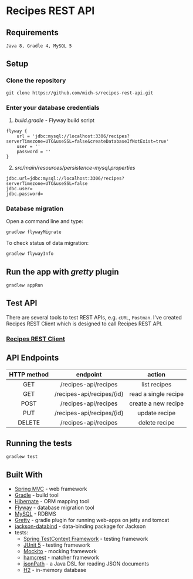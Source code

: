 # Recipes REST API
## Requirements
```
Java 8, Gradle 4, MySQL 5
```
## Setup
### Clone the repository
`git clone https://github.com/mich-s/recipes-rest-api.git`
### Enter your database credentials
1.  _build.gradle_ - Flyway build script
```
flyway {
	url = 'jdbc:mysql://localhost:3306/recipes?serverTimezone=UTC&useSSL=false&createDatabaseIfNotExist=true'
	user = ''
	password = ''
}
```
2.   _src/main/resources/persistence-mysql.properties_
```
jdbc.url=jdbc:mysql://localhost:3306/recipes?serverTimezone=UTC&useSSL=false
jdbc.user=
jdbc.password=
```
### Database migration
Open a command line and type:
```
gradlew flywayMigrate
```

To check status of data migration:
```
gradlew flywayInfo
```

## Run the app with _gretty_ plugin
```
gradlew appRun
```
## Test API
There are several tools to test REST APIs, e.g. `cURL`, `Postman`. 
I've created Recipes REST Client which is designed to call Recipes REST API.
### [Recipes REST Client](https://github.com/mich-s/recipes-client )

## API Endpoints
| HTTP method | endpoint | action |
|:---:|:---:|:---:|
| GET | /recipes-api/recipes | list recipes |
| GET | /recipes-api/recipes/{id} | read a single recipe |
| POST | /recipes-api/recipes | create a new recipe |
| PUT | /recipes-api/recipes/{id} | update recipe |
| DELETE | /recipes-api/recipes | delete recipe | 


## Running the tests
```
gradlew test
```
## Built With

* [Spring MVC](https://docs.spring.io/spring/docs/current/spring-framework-reference/web.html#mvc) - web framework
* [Gradle](https://gradle.org/) - build tool
* [Hibernate](http://hibernate.org/) - ORM mapping tool
* [Flyway](https://flywaydb.org/) - database migration tool
* [MySQL](https://www.mysql.com/) - RDBMS
* [Gretty](https://github.com/akhikhl/gretty) - gradle plugin for running web-apps on jetty and tomcat
* [jackson-databind](https://github.com/FasterXML/jackson-databind) - data-binding package for Jackson
* tests:
	* [Spring TestContext Framework](https://docs.spring.io/spring/docs/current/spring-framework-reference/testing.html#testcontext-framework) - testing framework
	* [JUnit 5](https://junit.org/junit5/) - testing framework
	* [Mockito](https://site.mockito.org/) - mocking framework
	* [hamcrest](http://hamcrest.org/) - matcher framework
	* [jsonPath](https://github.com/json-path/JsonPath) - a Java DSL for reading JSON documents
	* [H2](http://www.h2database.com/html/main.html) - in-memory database
